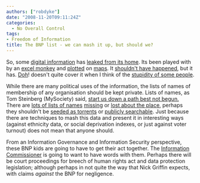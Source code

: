 ```yaml
---
authors: ["robdyke"]
date: "2008-11-20T09:11:24Z"
categories:
  - No Overall Control
tags:
- Freedom of Information
title: The BNP list - we can mash it up, but should we?
---
```

So, some <a href="http://news.bbc.co.uk/1/hi/uk/7736405.stm" target="_blank">digital information</a> has <a href="http://www.guardian.co.uk/politics/2008/nov/19/bnp-list" target="_blank">leaked from its home</a>. Its been played with by an <a href="http://spreadsheets.google.com/pub?key=pJaEOkd_7K3ACcUn8fj4sLQ&gid=2" target="_blank">excel monkey</a> and <a href="http://www.bnpnearme.co.uk/" target="_blank">plotted</a> on <a href="http://www.guardian.co.uk/uk/interactive/2008/nov/19/bnp" target="_blank">maps</a>. It <a href="http://www.ico.gov.uk/ESDWebPages/DoSearch.asp" target="_blank">shouldn't have happened</a>, but it has. <a href="http://en.wikipedia.org/wiki/Homer_Simpson" target="_blank">Doh</a>! doesn't quite cover it when I think of the <a href="http://www.guardian.co.uk/uk/2000/aug/30/childprotection.society" target="_blank">stupidity of some people</a>.

While there are many political uses of the information, the lists of names of membership of any organisation should be kept private. Lists of names, as Tom Steinberg (MySociety) said, <a href="https://secure.mysociety.org/admin/lists/pipermail/developers-public/2008-November/003076.html" target="_blank">start us down a path best not begun.</a> There are <a href="http://www.telegraph.co.uk/news/newstopics/politics/2601056/Data-on-130000-criminals-lost.html" target="_blank">lots of lists of names</a> <a href="http://www.schneier.com/blog/archives/2008/09/uk_ministry_of.html" target="_blank">missing</a> or <a href="http://news.bbc.co.uk/1/hi/uk_politics/7104945.stm" target="_blank">lost about the place</a>, perhaps they shouldn't be <a href="http://thepiratebay.org/search/british%20national%20party/0/0/0" target="_blank">seeded as torrents</a> or <a href="http://www.localgibson.com/bnp/" target="_blank">publicly searchable</a>. Just because there are techniques to mash this data and present it in interesting ways (against ethnicity data, or social deprivation indexes, or just against voter turnout) does not mean that anyone should.

From an Information Governance and Information Security perspective, these BNP kids are going to have to get their act together. The [Information Commissioner](http://www.ico.gov.uk/ "website of the Information Commissioner") is going to want to have words with them. Perhaps there will be court proceedings for breech of human rights act and data protection legislation; although perhaps in not quite the way that Nick Griffin expects, with claims _against_ the BNP for negligence.